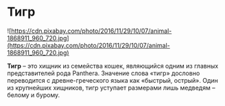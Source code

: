 # Тигр

![https://cdn.pixabay.com/photo/2016/11/29/10/07/animal-1868911_960_720.jpg](https://cdn.pixabay.com/photo/2016/11/29/10/07/animal-1868911_960_720.jpg)

**Тигр** – это хищник из семейства кошек, являющийся одним из главных представителей рода Panthera. Значение слова «тигр» дословно переводится с древне-греческого языка как «быстрый, острый». Один из крупнейших хищников, тигр уступает размерами лишь медведям – белому и бурому.
